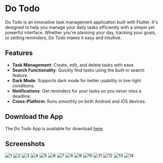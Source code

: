 # Do Todo

Do Todo is an innovative task management application built with Flutter. It's designed to help you manage your daily tasks efficiently with a simple yet powerful interface. Whether you're planning your day, tracking your goals, or setting reminders, Do Todo makes it easy and intuitive.

## Features

- **Task Management**: Create, edit, and delete tasks with ease.
- **Search Functionality**: Quickly find tasks using the built-in search feature.
- **Dark Mode**: Supports dark mode for better usability in low-light conditions.
- **Notifications**: Get reminders for your tasks so you never miss a deadline.
- **Cross-Platform**: Runs smoothly on both Android and iOS devices.

## Download the App

The Do Todo App is available for download [here](https://drive.google.com/file/d/10bhCavg-U8XcZwAXBzusaGIM7XrMNWPM/view?usp=sharing).

## Screenshots
![1](https://github.com/MarawanAbed/Do_Todo/assets/73714493/d875c351-6908-442a-b0e6-02e74fb2ef25)
![2](https://github.com/MarawanAbed/Do_Todo/assets/73714493/502c0a7c-7951-4783-954f-85ef72f9a415)
![3](https://github.com/MarawanAbed/Do_Todo/assets/73714493/7c9f7c97-a6cb-44c9-9c07-727e252fe066)
![4](https://github.com/MarawanAbed/Do_Todo/assets/73714493/439150f1-b04e-4bd8-9a7d-81061eb9ff50)
![5](https://github.com/MarawanAbed/Do_Todo/assets/73714493/93f382f8-ac88-414f-a161-1d5d9e70bcf5)
![6](https://github.com/MarawanAbed/Do_Todo/assets/73714493/82c00747-7fe1-4287-8bb2-c8476279ed16)
![7](https://github.com/MarawanAbed/Do_Todo/assets/73714493/86f63d1b-7c68-49f7-a1ae-c450c5a5c7cf)
![8](https://github.com/MarawanAbed/Do_Todo/assets/73714493/db2ae674-fb07-41f3-8140-60fb5f87aabc)
![9](https://github.com/MarawanAbed/Do_Todo/assets/73714493/c100b049-caa1-4f8f-8bd0-c435f412e1ed)
![10](https://github.com/MarawanAbed/Do_Todo/assets/73714493/f6899d6a-d182-408e-8d21-95eade7c4948)
![11](https://github.com/MarawanAbed/Do_Todo/assets/73714493/4e40ea93-a4b5-4c00-975e-338c9970db28)
![12](https://github.com/MarawanAbed/Do_Todo/assets/73714493/4d62708b-297e-4104-8d4d-fbc29bf0f2ed)
![13](https://github.com/MarawanAbed/Do_Todo/assets/73714493/e4a0f90a-12fb-4c76-a659-13d0e01b7bc6)
![14](https://github.com/MarawanAbed/Do_Todo/assets/73714493/9a55056d-9cc7-42ba-bedc-bc4ded87be1f)
